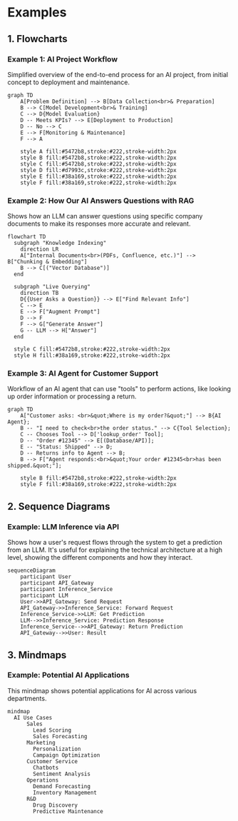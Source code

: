 # Examples

## 1. Flowcharts

### Example 1: AI Project Workflow

Simplified overview of the end-to-end process for an AI project, from initial concept to deployment and maintenance.

```mermaid
graph TD
    A[Problem Definition] --> B[Data Collection<br>& Preparation]
    B --> C[Model Development<br>& Training]
    C --> D{Model Evaluation}
    D -- Meets KPIs? --> E[Deployment to Production]
    D -- No --> C
    E --> F[Monitoring & Maintenance]
    F --> A

    style A fill:#5472b8,stroke:#222,stroke-width:2px
    style B fill:#5472b8,stroke:#222,stroke-width:2px
    style C fill:#5472b8,stroke:#222,stroke-width:2px
    style D fill:#d7993c,stroke:#222,stroke-width:2px
    style E fill:#38a169,stroke:#222,stroke-width:2px
    style F fill:#38a169,stroke:#222,stroke-width:2px
```

### Example 2: How Our AI Answers Questions with RAG

Shows how an LLM can answer questions using specific company documents to make its responses more accurate and relevant.

```mermaid
flowchart TD
  subgraph "Knowledge Indexing"
    direction LR
    A["Internal Documents<br>(PDFs, Confluence, etc.)"] --> B["Chunking & Embedding"]
    B --> C[("Vector Database")]
  end

  subgraph "Live Querying"
    direction TB
    D{{User Asks a Question}} --> E["Find Relevant Info"]
    C --> E
    E --> F["Augment Prompt"]
    D --> F
    F --> G["Generate Answer"]
    G -- LLM --> H["Answer"]
  end

  style C fill:#5472b8,stroke:#222,stroke-width:2px
  style H fill:#38a169,stroke:#222,stroke-width:2px
```

### Example 3: AI Agent for Customer Support

Workflow of an AI agent that can use "tools" to perform actions, like looking up order information or processing a return.

```mermaid
graph TD
    A["Customer asks: <br>&quot;Where is my order?&quot;"] --> B{AI Agent};
    B -- "I need to check<br>the order status." --> C{Tool Selection};
    C -- Chooses Tool --> D['lookup_order' Tool];
    D -- "Order #12345" --> E[(Database/API)];
    E -- "Status: Shipped" --> D;
    D -- Returns info to Agent --> B;
    B --> F["Agent responds:<br>&quot;Your order #12345<br>has been shipped.&quot;"];

    style B fill:#5472b8,stroke:#222,stroke-width:2px
    style F fill:#38a169,stroke:#222,stroke-width:2px
```

## 2. Sequence Diagrams

### Example: LLM Inference via API

Shows how a user's request flows through the system to get a prediction from an LLM. It's useful for explaining the technical architecture at a high level, showing the different components and how they interact.

```mermaid
sequenceDiagram
    participant User
    participant API_Gateway
    participant Inference_Service
    participant LLM
    User->>API_Gateway: Send Request
    API_Gateway->>Inference_Service: Forward Request
    Inference_Service->>LLM: Get Prediction
    LLM-->>Inference_Service: Prediction Response
    Inference_Service-->>API_Gateway: Return Prediction
    API_Gateway-->>User: Result
```

## 3. Mindmaps

### Example: Potential AI Applications

This mindmap shows potential applications for AI across various departments.

```mermaid
mindmap
  AI Use Cases
      Sales
        Lead Scoring
        Sales Forecasting
      Marketing
        Personalization
        Campaign Optimization
      Customer Service
        Chatbots
        Sentiment Analysis
      Operations
        Demand Forecasting
        Inventory Management
      R&D
        Drug Discovery
        Predictive Maintenance
```
